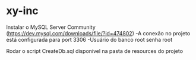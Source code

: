 # xy-inc

Instalar o MySQL Server Community (https://dev.mysql.com/downloads/file/?id=474802)
	-A conexão no projeto está configurada para port 3306
	-Usuário do banco root senha root
	
Rodar o script CreateDb.sql disponível na pasta de resources do projeto	